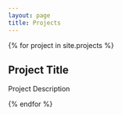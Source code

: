 ```yaml
---
layout: page
title: Projects
---
```

<head>
<script src="https://ajax.microsoft.com/ajax/jquery/jquery-1.4.2.min.js" type="text/javascript"></script>
<script src="https://github.com/tumblenet/TumbleNet-Resources/blob/gh-pages/javascript/api/github/github.js"></script>
<script src="/js/projects.js"></script>
</head>


{% for project in site.projects %}

<div id="github" data-repo="{{ project.repo }}" data-user="{{ project.user }}">
<h2 class="project-title">Project Title</h2>
<p class="project-description">Project Description</p>
</div>
{% endfor %}
